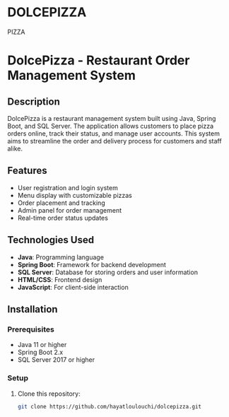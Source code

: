 # DOLCEPIZZA
PIZZA
# DolcePizza - Restaurant Order Management System

## Description
DolcePizza is a restaurant management system built using Java, Spring Boot, and SQL Server. The application allows customers to place pizza orders online, track their status, and manage user accounts. This system aims to streamline the order and delivery process for customers and staff alike.

## Features
- User registration and login system
- Menu display with customizable pizzas
- Order placement and tracking
- Admin panel for order management
- Real-time order status updates

## Technologies Used
- **Java**: Programming language
- **Spring Boot**: Framework for backend development
- **SQL Server**: Database for storing orders and user information
- **HTML/CSS**: Frontend design
- **JavaScript**: For client-side interaction

## Installation

### Prerequisites
- Java 11 or higher
- Spring Boot 2.x
- SQL Server 2017 or higher

### Setup

1. Clone this repository:
   ```bash
   git clone https://github.com/hayatloulouchi/dolcepizza.git

